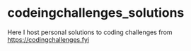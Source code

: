 # codeingchallenges_solutions
Here I host personal solutions to coding challenges from https://codingchallenges.fyi
